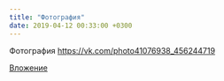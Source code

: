 ```yaml
---
title: "Фотография"
date: 2019-04-12 00:33:00 +0300
---
```


Фотография
https://vk.com/photo41076938_456244719

[Вложение](https://vk.com/photo41076938_456244719)
